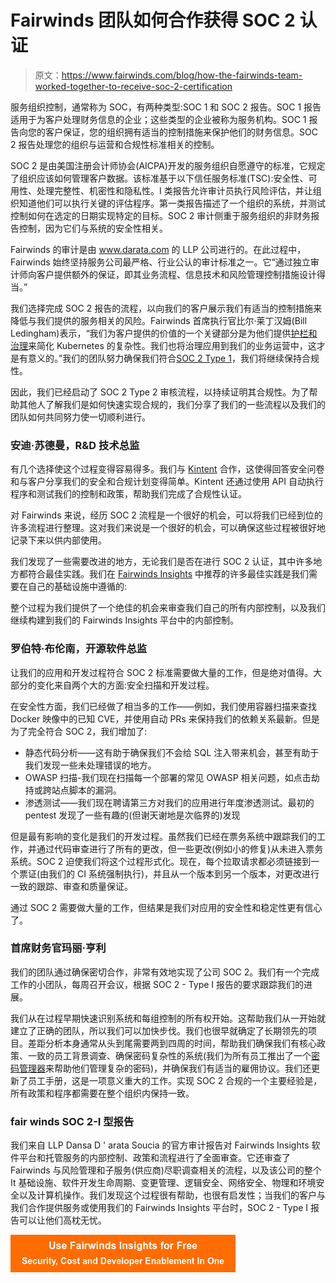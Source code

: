 # Fairwinds 团队如何合作获得 SOC 2 认证

> 原文：<https://www.fairwinds.com/blog/how-the-fairwinds-team-worked-together-to-receive-soc-2-certification>

 服务组织控制，通常称为 SOC，有两种类型:SOC 1 和 SOC 2 报告。SOC 1 报告适用于为客户处理财务信息的企业；这些类型的企业被称为服务机构。SOC 1 报告向您的客户保证，您的组织拥有适当的控制措施来保护他们的财务信息。SOC 2 报告处理您的组织与运营和合规性标准相关的控制。

SOC 2 是由美国注册会计师协会(AICPA)开发的服务组织自愿遵守的标准，它规定了组织应该如何管理客户数据。该标准基于以下信任服务标准(TSC):安全性、可用性、处理完整性、机密性和隐私性。I 类报告允许审计员执行风险评估，并让组织知道他们可以执行关键的评估程序。第一类报告描述了一个组织的系统，并测试控制如何在选定的日期实现特定的目标。SOC 2 审计侧重于服务组织的非财务报告控制，因为它们与系统的安全性相关。

Fairwinds 的审计是由 www.darata.com 的 LLP 公司进行的。在此过程中，Fairwinds 始终坚持服务公司最严格、行业公认的审计标准之一。它“通过独立审计师向客户提供额外的保证，即其业务流程、信息技术和风险管理控制措施设计得当。”

我们选择完成 SOC 2 报告的流程，以向我们的客户展示我们有适当的控制措施来降低与我们提供的服务相关的风险。Fairwinds 首席执行官比尔·莱丁汉姆(Bill Ledingham)表示，“我们为客户提供的价值的一个关键部分是为他们提供[护栏和治理](https://www.fairwinds.com/insights)来简化 Kubernetes 的复杂性。我们也将治理应用到我们的业务运营中，这才是有意义的。”我们的团队努力确保我们符合[SOC 2 Type 1](/news/fairwinds-soc-2-news)，我们将继续保持合规性。

因此，我们已经启动了 SOC 2 Type 2 审核流程，以持续证明其合规性。为了帮助其他人了解我们是如何快速实现合规的，我们分享了我们的一些流程以及我们的团队如何共同努力使一切顺利进行。

### 安迪·苏德曼，R&D 技术总监

有几个选择使这个过程变得容易得多。我们与 [Kintent](https://www.kintent.com/) 合作，这使得回答安全问卷和与客户分享我们的安全和合规计划变得简单。Kintent 还通过使用 API 自动执行程序和测试我们的控制和政策，帮助我们完成了合规性认证。

对 Fairwinds 来说，经历 SOC 2 流程是一个很好的机会，可以将我们已经到位的许多流程进行整理。这对我们来说是一个很好的机会，可以确保这些过程被很好地记录下来以供内部使用。

我们发现了一些需要改进的地方，无论我们是否在进行 SOC 2 认证，其中许多地方都符合最佳实践。我们在 [Fairwinds Insights](https://www.fairwinds.com/insights) 中推荐的许多最佳实践是我们需要在自己的基础设施中遵循的:

整个过程为我们提供了一个绝佳的机会来审查我们自己的所有内部控制，以及我们继续构建到我们的 Fairwinds Insights 平台中的内部控制。

### 罗伯特·布伦南，开源软件总监

让我们的应用和开发过程符合 SOC 2 标准需要做大量的工作，但是绝对值得。大部分的变化来自两个大的方面:安全扫描和开发过程。

在安全性方面，我们已经做了相当多的工作——例如，我们使用容器扫描来查找 Docker 映像中的已知 CVE，并使用自动 PRs 来保持我们的依赖关系最新。但是为了完全符合 SOC 2，我们增加了:

*   静态代码分析——这有助于确保我们不会给 SQL 注入带来机会，甚至有助于我们发现一些未处理错误的地方。
*   OWASP 扫描-我们现在扫描每一个部署的常见 OWASP 相关问题，如点击劫持或跨站点脚本的漏洞。
*   渗透测试——我们现在聘请第三方对我们的应用进行年度渗透测试。最初的 pentest 发现了一些有趣的(但谢天谢地是次临界的)发现

但是最有影响的变化是我们的开发过程。虽然我们已经在票务系统中跟踪我们的工作，并通过代码审查进行了所有的更改，但一些更改(例如小的修复)从未进入票务系统。SOC 2 迫使我们将这个过程形式化。现在，每个拉取请求都必须链接到一个票证(由我们的 CI 系统强制执行)，并且从一个版本到另一个版本，对更改进行一致的跟踪、审查和质量保证。

通过 SOC 2 需要做大量的工作，但结果是我们对应用的安全性和稳定性更有信心了。

### 首席财务官玛丽·亨利

我们的团队通过确保密切合作，非常有效地实现了公司 SOC 2。我们有一个完成工作的小团队，每周召开会议，根据 SOC 2 - Type I 报告的要求跟踪我们的进展。

我们从在过程早期快速识别系统和每组控制的所有权开始。这帮助我们从一开始就建立了正确的团队，所以我们可以加快步伐。我们也很早就确定了长期领先的项目。差距分析本身通常从头到尾需要两到四周的时间，帮助我们确保我们有核心政策、一致的员工背景调查、确保密码复杂性的系统(我们为所有员工推出了一个[密码管理器](https://www.pcmag.com/picks/the-best-password-managers)来帮助他们管理复杂的密码)，并确保我们有适当的雇佣协议。我们还更新了员工手册，这是一项意义重大的工作。实现 SOC 2 合规的一个主要经验是，所有政策和程序都需要在整个组织内保持一致。

### fair winds SOC 2-I 型报告

我们来自 LLP Dansa D ' arata Soucia 的官方审计报告对 Fairwinds Insights 软件平台和托管服务的内部控制、政策和流程进行了全面审查。它还审查了 Fairwinds 与风险管理和子服务(供应商)尽职调查相关的流程，以及该公司的整个 It 基础设施、软件开发生命周期、变更管理、逻辑安全、网络安全、物理和环境安全以及计算机操作。我们发现这个过程很有帮助，也很有启发性；当我们的客户与我们合作提供服务或使用我们的 Fairwinds Insights 平台时，SOC 2 - Type I 报告可以让他们高枕无忧。

[![Use Fairwinds Insights for Free Security, Cost and Developer Enablement In One](img/7c86296320eb01b215d8e2755e9c5b9d.png)](https://cta-redirect.hubspot.com/cta/redirect/2184645/34aa4987-a1f9-438a-a145-d7d82d5c479a)
